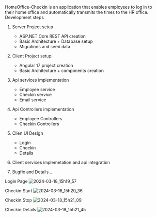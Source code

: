 HomeOffice-Checkin is an application that enables employees to log in to their home office and automatically transmits the times to the HR office.
Development steps
1. Server Project setup
   - ASP.NET Core REST API creation
   - Basic Architecture + Database setup
   - Migrations and seed data
     
2. Client Project setup
   - Angular 17 project creation
   - Basic Architecture + components creation
     
3. Api services implementation
   - Employee service
   - Checkin service
   - Email service
     
4. Api Controllers implementation
   - Employee Controllers
   - Checkin Controllers
     
5. Clien UI Design
   - Login
   - Checkin
   - Details
     
6. Client services implemetation and api integration
7. Bugfix and Details...

Login Page
![2024-03-18_15h19_57](https://github.com/Kenffy/home-office-checkin/assets/31046518/a629f8ca-5b36-42af-af38-78b839406dc0)

Checkin Start
![2024-03-18_15h20_36](https://github.com/Kenffy/home-office-checkin/assets/31046518/be3c4d16-acda-423f-97c0-e39a40e86ce0)

Checkin Stop
![2024-03-18_15h21_09](https://github.com/Kenffy/home-office-checkin/assets/31046518/dfd2d374-5cd6-4d24-9b5c-bba3aa2f1dac)

Checkin Details
![2024-03-18_15h21_45](https://github.com/Kenffy/home-office-checkin/assets/31046518/6470af59-a2c8-424f-b944-1687e3e96cbb)



